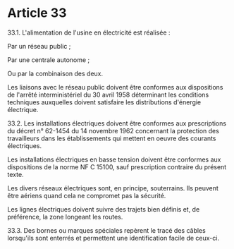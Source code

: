 # Article 33

33.1. L'alimentation de l'usine en électricité est réalisée :

Par un réseau public ;

Par une centrale autonome ;

Ou par la combinaison des deux.

Les liaisons avec le réseau public doivent être conformes aux dispositions de l'arrêté interministériel du 30 avril 1958 déterminant les conditions techniques auxquelles doivent satisfaire les distributions d'énergie électrique.

33.2. Les installations électriques doivent être conformes aux prescriptions du décret n° 62-1454 du 14 novembre 1962 concernant la protection des travailleurs dans les établissements qui mettent en oeuvre des courants électriques.

Les installations électriques en basse tension doivent être conformes aux dispositions de la norme NF C 15100, sauf prescription contraire du présent texte.

Les divers réseaux électriques sont, en principe, souterrains. Ils peuvent être aériens quand cela ne compromet pas la sécurité.

Les lignes électriques doivent suivre des trajets bien définis et, de préférence, la zone longeant les routes.

33.3. Des bornes ou marques spéciales repèrent le tracé des câbles lorsqu'ils sont enterrés et permettent une identification facile de ceux-ci.

